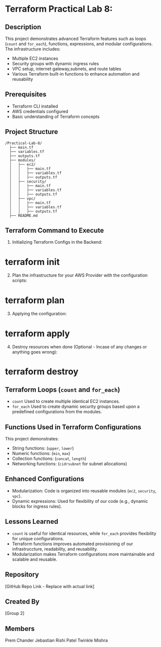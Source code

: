 # Terraform Practical Lab 8:

## Description
This project demonstrates advanced Terraform features such as loops (`count` and `for_each`), functions, expressions, and modular configurations. The infrastructure includes:
- Multiple EC2 instances
- Security groups with dynamic ingress rules
- VPC setup, internet gateway,subnets, and route tables
- Various Terraform built-in functions to enhance automation and reusability

## Prerequisites
- Terraform CLI installed
- AWS credentials configured
- Basic understanding of Terraform concepts

## Project Structure
```
/Practical-Lab-8/
  ├── main.tf
  ├── variables.tf
  ├── outputs.tf
  ├── modules/
  │   ├── ec2/
  │   │   ├── main.tf
  │   │   ├── variables.tf
  │   │   ├── outputs.tf
  │   ├── security/
  │   │   ├── main.tf
  │   │   ├── variables.tf
  │   │   ├── outputs.tf
  │   ├── vpc/
  │   │   ├── main.tf
  │   │   ├── variables.tf
  │   │   ├── outputs.tf
  ├── README.md
```

## Terraform Command to Execute
1. Initializing Terraform Configs in the Backend:

#   terraform init

2. Plan the infrastructure for your AWS Provider with the configuration scripts:

#   terraform plan
   
3. Applying the configuration:

#   terraform apply 

4. Destroy resources when done (Optional - Incase of any changes or anything goes wrong): 

#   terraform destroy 

## Terraform Loops (`count` and `for_each`)
- `count`  Used to create multiple identical EC2 instances.
- `for_each`  Used to create dynamic security groups based upon a predefined configurations from the modules.

## Functions Used in Terraform Configurations
This project demonstrates:
- String functions: (`upper`, `lower`)
- Numeric functions: (`min`, `max`)
- Collection functions: (`concat`, `length`)
- Networking functions: (`cidrsubnet` for subnet allocations)

## Enhanced Configurations
- Modularization: Code is organized into reusable modules (`ec2`, `security`, `vpc`).
- Dynamic expressions: Used for flexibility of our code (e.g., dynamic blocks for ingress rules).

## Lessons Learned
- `count` is useful for identical resources, while `for_each` provides flexibility for unique configurations.
- Terraform functions improves automated provisioning of our infrastruccture, readability, and reusability.
- Modularization makes Terraform configurations more maintainable and scalable and reusable.

## Repository
[GitHub Repo Link - Replace with actual link]

## Created By
[Group 2]

 ## Members
Prem Chander Jebastian
Rishi Patel
Twinkle Mishra
